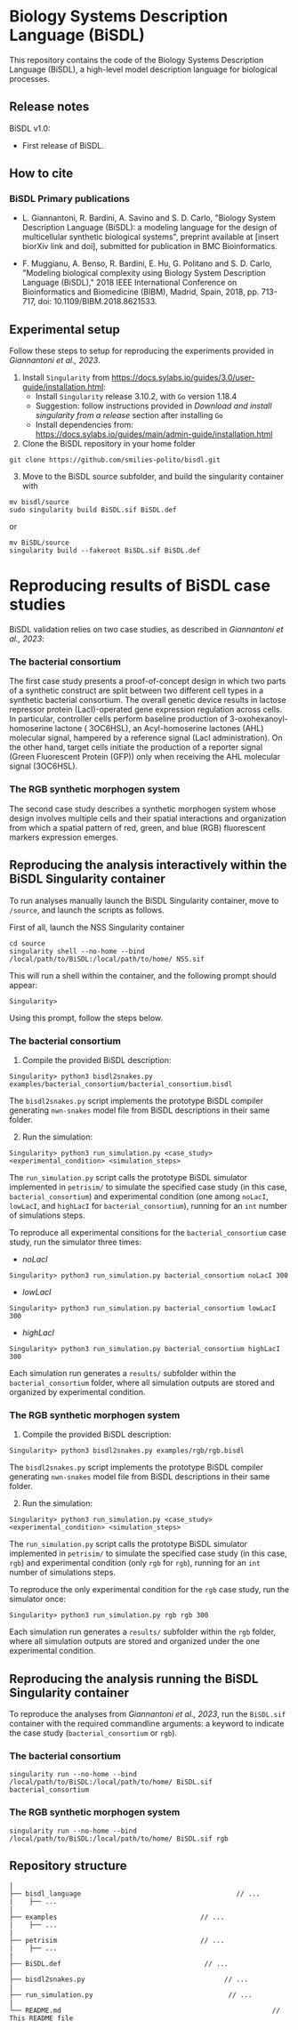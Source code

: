 # Biology Systems Description Language (BiSDL)


This repository contains the code of the Biology Systems Description Language (BiSDL), a high-level model description language for biological processes.

## Release notes

BiSDL v1.0: 

* First release of BiSDL.

## How to cite

### BiSDL Primary publications

* L. Giannantoni, R. Bardini, A. Savino and S. D. Carlo, "Biology System Description Language (BiSDL): a modeling language for the design of multicellular synthetic biological systems", preprint available at [insert biorXiv link and doi], submitted for publication in BMC Bioinformatics. 

* F. Muggianu, A. Benso, R. Bardini, E. Hu, G. Politano and S. D. Carlo, "Modeling biological complexity using Biology System Description Language (BiSDL)," 2018 IEEE International Conference on Bioinformatics and Biomedicine (BIBM), Madrid, Spain, 2018, pp. 713-717, doi: 10.1109/BIBM.2018.8621533.

## Experimental setup

Follow these steps to setup for reproducing the experiments provided in _Giannantoni et al., 2023_.
1) Install `Singularity` from https://docs.sylabs.io/guides/3.0/user-guide/installation.html:
    * Install `Singularity` release 3.10.2, with `Go` version 1.18.4
    * Suggestion: follow instructions provided in _Download and install singularity from a release_ section after installing `Go`
    * Install dependencies from: https://docs.sylabs.io/guides/main/admin-guide/installation.html
2) Clone the BiSDL repository in your home folder
```
git clone https://github.com/smilies-polito/bisdl.git
```
3) Move to the BiSDL source subfolder, and build the singularity container with 
```
mv bisdl/source
sudo singularity build BiSDL.sif BiSDL.def
```
or
```
mv BiSDL/source
singularity build --fakeroot BiSDL.sif BiSDL.def
```

# Reproducing results of BiSDL case studies

BiSDL validation relies on two case studies, as described in _Giannantoni et al., 2023_:

### The bacterial consortium

The first case study presents a proof-of-concept design in which two parts of a synthetic construct are split between two different cell types in a synthetic bacterial consortium. The overall genetic device results in lactose repressor protein (LacI)-operated gene expression regulation across cells. In particular, controller cells perform baseline production of 3-oxohexanoyl-homoserine lactone ( 3OC6HSL), an Acyl-homoserine lactones (AHL) molecular signal, hampered by a reference signal (LacI administration). On the other hand, target cells initiate the production of a reporter signal (Green Fluorescent Protein (GFP)) only when receiving the AHL molecular signal (3OC6HSL).

### The RGB synthetic morphogen system

The second case study describes a synthetic morphogen system whose design involves multiple cells and their spatial interactions and organization from which a spatial pattern of red, green, and blue (RGB) fluorescent markers expression emerges.


## Reproducing the analysis interactively within the BiSDL Singularity container

To run analyses manually launch the BiSDL Singularity container, move to `/source`, and launch the scripts as follows.

First of all, launch the NSS Singularity container
```
cd source
singularity shell --no-home --bind  /local/path/to/BiSDL:/local/path/to/home/ NSS.sif
```
This will run a shell within the container, and the following prompt should appear:
```
Singularity>
```
Using this prompt, follow the steps below. 

### The bacterial consortium
1) Compile the provided BiSDL description:

```
Singularity> python3 bisdl2snakes.py examples/bacterial_consortium/bacterial_consortium.bisdl
```

The `bisdl2snakes.py` script implements the prototype BiSDL compiler generating `nwn-snakes` model file from BiSDL descriptions in their same folder.

2) Run the simulation:
```
Singularity> python3 run_simulation.py <case_study> <experimental_condition> <simulation_steps> 
```
The `run_simulation.py` script calls the prototype BiSDL simulator implemented in `petrisim/` to simulate the specified case study (in this case, `bacterial_consortium`) and experimental condition (one among `noLacI`, `lowLacI`, and `highLacI` for `bacterial_consortium`), running for an `int` number of simulations steps.

To reproduce all experimental consitions for the `bacterial_consortium` case study, run the simulator three times: 

* _noLacI_
```
Singularity> python3 run_simulation.py bacterial_consortium noLacI 300
```
* _lowLacI_
```
Singularity> python3 run_simulation.py bacterial_consortium lowLacI 300
```
* _highLacI_
```
Singularity> python3 run_simulation.py bacterial_consortium highLacI 300
```
Each simulation run generates a `results/` subfolder within the `bacterial_consortium` folder, where all simulation outputs are stored and organized by experimental condition. 

### The RGB synthetic morphogen system
1) Compile the provided BiSDL description:

```
Singularity> python3 bisdl2snakes.py examples/rgb/rgb.bisdl
```

The `bisdl2snakes.py` script implements the prototype BiSDL compiler generating `nwn-snakes` model file from BiSDL descriptions in their same folder.

2) Run the simulation:
```
Singularity> python3 run_simulation.py <case_study> <experimental_condition> <simulation_steps> 
```
The `run_simulation.py` script calls the prototype BiSDL simulator implemented in `petrisim/` to simulate the specified case study (in this case, `rgb`) and experimental condition (only `rgb` for `rgb`), running for an `int` number of simulations steps.

To reproduce the only experimental condition for the `rgb` case study, run the simulator once: 

```
Singularity> python3 run_simulation.py rgb rgb 300
```
Each simulation run generates a `results/` subfolder within the `rgb` folder, where all simulation outputs are stored and organized under the one experimental condition. 

## Reproducing the analysis running the BiSDL Singularity container

To reproduce the analyses from _Giannantoni et al., 2023_, run the `BiSDL.sif` container with the required commandline arguments: a keyword to indicate the case study (`bacterial_consortium` or `rgb`).

### The bacterial consortium
```
singularity run --no-home --bind  /local/path/to/BiSDL:/local/path/to/home/ BiSDL.sif bacterial_consortium
```

### The RGB synthetic morphogen system
```
singularity run --no-home --bind  /local/path/to/BiSDL:/local/path/to/home/ BiSDL.sif rgb
```

## Repository structure

```
|
├── bisdl_language                                       // ...
|    ├── ...
|   
├── examples                                    // ...
|    ├── ...
|  
├── petrisim                                    // ...
|    ├── ...
|  
├── BiSDL.def                                    // ...
|  
├── bisdl2snakes.py                                   // ...
|  
├── run_simulation.py                                  // ...
|    
└── README.md                                                     // This README file          
```

